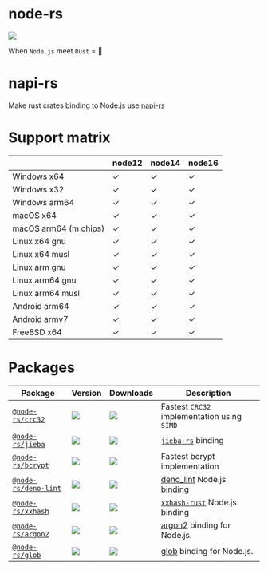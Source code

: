 # node-rs

![](https://github.com/napi-rs/node-rs/workflows/CI/badge.svg)

When `Node.js` meet `Rust` = 🚀

# napi-rs

Make rust crates binding to Node.js use [napi-rs](https://github.com/napi-rs/napi-rs)

# Support matrix

|                       | node12 | node14 | node16 |
| --------------------- | ------ | ------ | ------ |
| Windows x64           | ✓      | ✓      | ✓      |
| Windows x32           | ✓      | ✓      | ✓      |
| Windows arm64         | ✓      | ✓      | ✓      |
| macOS x64             | ✓      | ✓      | ✓      |
| macOS arm64 (m chips) | ✓      | ✓      | ✓      |
| Linux x64 gnu         | ✓      | ✓      | ✓      |
| Linux x64 musl        | ✓      | ✓      | ✓      |
| Linux arm gnu         | ✓      | ✓      | ✓      |
| Linux arm64 gnu       | ✓      | ✓      | ✓      |
| Linux arm64 musl      | ✓      | ✓      | ✓      |
| Android arm64         | ✓      | ✓      | ✓      |
| Android armv7         | ✓      | ✓      | ✓      |
| FreeBSD x64           | ✓      | ✓      | ✓      |

# Packages

| Package                                      | Version                                                  | Downloads                                                               | Description                                                               |
| -------------------------------------------- | -------------------------------------------------------- | ----------------------------------------------------------------------- | ------------------------------------------------------------------------- |
| [`@node-rs/crc32`](./packages/crc32)         | ![](https://img.shields.io/npm/v/@node-rs/crc32.svg)     | ![](https://img.shields.io/npm/dm/@node-rs/crc32.svg?sanitize=true)     | Fastest `CRC32` implementation using `SIMD`                               |
| [`@node-rs/jieba`](./packages/jieba)         | ![](https://img.shields.io/npm/v/@node-rs/jieba.svg)     | ![](https://img.shields.io/npm/dm/@node-rs/jieba.svg?sanitize=true)     | [`jieba-rs`](https://github.com/messense/jieba-rs) binding                |
| [`@node-rs/bcrypt`](./packages/bcrypt)       | ![](https://img.shields.io/npm/v/@node-rs/bcrypt.svg)    | ![](https://img.shields.io/npm/dm/@node-rs/bcrypt.svg?sanitize=true)    | Fastest bcrypt implementation                                             |
| [`@node-rs/deno-lint`](./packages/deno-lint) | ![](https://img.shields.io/npm/v/@node-rs/deno-lint.svg) | ![](https://img.shields.io/npm/dm/@node-rs/deno-lint.svg?sanitize=true) | [deno_lint](https://github.com/denoland/deno_lint) Node.js binding        |
| [`@node-rs/xxhash`](./packages/xxhash)       | ![](https://img.shields.io/npm/v/@node-rs/xxhash.svg)    | ![](https://img.shields.io/npm/dm/@node-rs/xxhash.svg?sanitize=true)    | [`xxhash-rust`](https://github.com/DoumanAsh/xxhash-rust) Node.js binding |
| [`@node-rs/argon2`](./packages/argon2)       | ![](https://img.shields.io/npm/v/@node-rs/argon2.svg)    | ![](https://img.shields.io/npm/dm/@node-rs/argon2.svg?sanitize=true)    | [argon2](https://crates.io/crates/argon2) binding for Node.js.            |
| [`@node-rs/glob`](./packages/glob)           | ![](https://img.shields.io/npm/v/@node-rs/glob.svg)      | ![](https://img.shields.io/npm/dm/@node-rs/glob.svg?sanitize=true)      | [glob](https://crates.io/crates/glob) binding for Node.js.                |
